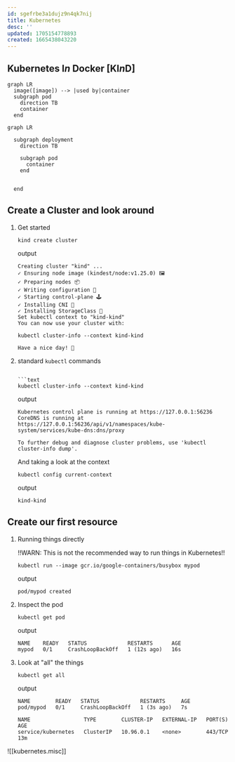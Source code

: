 ```yaml
---
id: sgefrbe3a1dujz9n4qk7nij
title: Kubernetes
desc: ''
updated: 1705154778893
created: 1665438043220
---
```


## Kubernetes I*n* Docker [KI*n*D]

```mermaid
graph LR
  image([image]) --> |used by|container
  subgraph pod
    direction TB
    container
  end
```

```mermaid
graph LR

  subgraph deployment
    direction TB

    subgraph pod
      container
    end


  end
```

## Create a Cluster and look around

1. Get started

    ```text
    kind create cluster
    ```

    output

    ```text
    Creating cluster "kind" ...
    ✓ Ensuring node image (kindest/node:v1.25.0) 🖼
    ✓ Preparing nodes 📦
    ✓ Writing configuration 📜
    ✓ Starting control-plane 🕹️
    ✓ Installing CNI 🔌
    ✓ Installing StorageClass 💾
    Set kubectl context to "kind-kind"
    You can now use your cluster with:

    kubectl cluster-info --context kind-kind

    Have a nice day! 👋
    ```

1. standard `kubectl` commands

    ```text

    ```text
    kubectl cluster-info --context kind-kind
    ```

    output

    ```text
    Kubernetes control plane is running at https://127.0.0.1:56236
    CoreDNS is running at https://127.0.0.1:56236/api/v1/namespaces/kube-system/services/kube-dns:dns/proxy

    To further debug and diagnose cluster problems, use 'kubectl cluster-info dump'.
    ```

    And taking a look at the context

    ```text
    kubectl config current-context
    ```

    output

    ```text
    kind-kind
    ```

## Create our first resource

1. Running things directly

   !!WARN: This is not the recommended way to run things in Kubernetes!!

    ```text
    kubectl run --image gcr.io/google-containers/busybox mypod
    ```

    output

    ```text
    pod/mypod created
    ```

2. Inspect the pod

    ```text
    kubectl get pod
    ```

    output

    ```text
    NAME    READY   STATUS             RESTARTS      AGE
    mypod   0/1     CrashLoopBackOff   1 (12s ago)   16s
    ```

3. Look at "all" the things

    ```text
    kubectl get all
    ```

    output

    ```text
    NAME        READY   STATUS             RESTARTS     AGE
    pod/mypod   0/1     CrashLoopBackOff   1 (3s ago)   7s

    NAME                 TYPE        CLUSTER-IP   EXTERNAL-IP   PORT(S)   AGE
    service/kubernetes   ClusterIP   10.96.0.1    <none>        443/TCP   13m
    ```

![[kubernetes.misc]]

